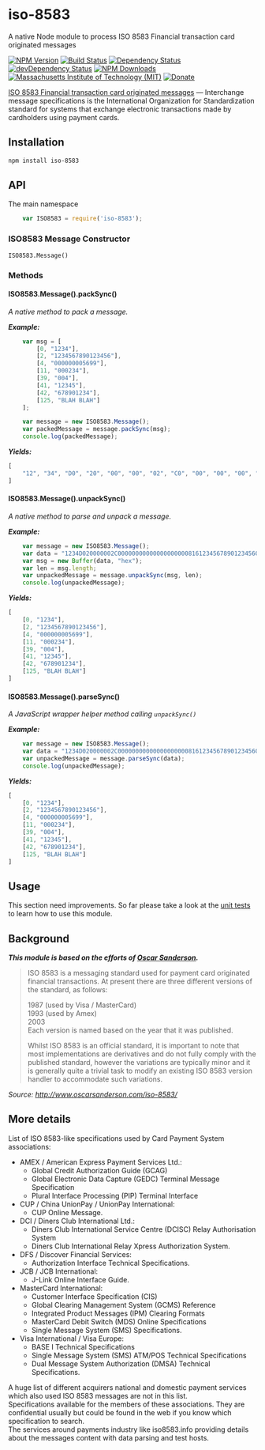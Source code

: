 # iso-8583
A native Node module to process ISO 8583 Financial transaction card originated messages

[![NPM Version](http://img.shields.io/npm/v/iso-8583.svg)](https://www.npmjs.org/package/iso-8583)
[![Build Status](https://travis-ci.org/s-a/iso-8583.svg)](https://travis-ci.org/s-a/iso-8583)
[![Dependency Status](https://david-dm.org/s-a/iso-8583.svg)](https://david-dm.org/s-a/iso-8583)
[![devDependency Status](https://david-dm.org/s-a/iso-8583/dev-status.svg)](https://david-dm.org/s-a/iso-8583#info=devDependencies)
[![NPM Downloads](https://img.shields.io/npm/dm/iso-8583.svg)](https://www.npmjs.org/package/iso-8583)
[![Massachusetts Institute of Technology (MIT)](https://s-a.github.io/license/img/mit.svg)](/LICENSE.md#mit)
[![Donate](http://s-a.github.io/donate/donate.svg)](http://s-a.github.io/donate/)


[ISO 8583 Financial transaction card originated messages](https://en.wikipedia.org/wiki/ISO_8583) — Interchange message specifications is the International Organization for Standardization standard for systems that exchange electronic transactions made by cardholders using payment cards. 


## Installation
```bash
npm install iso-8583
```

## API
The main namespace
```javascript
	var ISO8583 = require('iso-8583');
```

### ISO8583 Message Constructor
```ISO8583.Message()```

### Methods

#### ISO8583.Message().packSync()
_A native method to pack a message._ 

***Example:***
```javascript
	var msg = [
		[0, "1234"],
		[2, "1234567890123456"],
		[4, "000000005699"],
		[11, "000234"],
		[39, "004"],
		[41, "12345"],
		[42, "678901234"],
		[125, "BLAH BLAH"]
	];

	var message = new ISO8583.Message();
	var packedMessage = message.packSync(msg);
	console.log(packedMessage);
```

***Yields:***
```javascript
[
	"12", "34", "D0", "20", "00", "00", "02", "C0", "00", "00", "00", "00", "00", "00", "00", "00", "00", "08", "16", "12", "34", "56", "78", "90", "12", "34", "56", "00", "00", "00", "00", "56", "99", "00", "02", "34", "00", "04", "31", "32", "33", "34", "35", "20", "20", "20", "36", "37", "38", "39", "30", "31", "32", "33", "34", "20", "20", "20", "20", "20", "20", "00", "09", "42", "4C", "41", "48", "20", "42", "4C", "41", "48"
]
```

#### ISO8583.Message().unpackSync()
_A native method to parse and unpack a message._ 

***Example:***
```javascript
	var message = new ISO8583.Message();
	var data = "1234D020000002C000000000000000000008161234567890123456000000005699000234000431323334352020203637383930313233342020202020200009424C414820424C4148";
	var msg = new Buffer(data, "hex");
	var len = msg.length;
  	var unpackedMessage = message.unpackSync(msg, len);
  	console.log(unpackedMessage);
```

***Yields:***
```javascript
[
	[0, "1234"],
	[2, "1234567890123456"],
	[4, "000000005699"],
	[11, "000234"],
	[39, "004"],
	[41, "12345"],
	[42, "678901234"],
	[125, "BLAH BLAH"]
]
```

#### ISO8583.Message().parseSync()
_A JavaScript wrapper helper method calling ```unpackSync()```_ 

***Example:***
```javascript
	var message = new ISO8583.Message();
	var data = "1234D020000002C000000000000000000008161234567890123456000000005699000234000431323334352020203637383930313233342020202020200009424C414820424C4148";
  	var unpackedMessage = message.parseSync(data);
  	console.log(unpackedMessage);
```

***Yields:***
```javascript
[
	[0, "1234"],
	[2, "1234567890123456"],
	[4, "000000005699"],
	[11, "000234"],
	[39, "004"],
	[41, "12345"],
	[42, "678901234"],
	[125, "BLAH BLAH"]
]
```


## Usage
This section need improvements. So far please take a look at the [unit tests](/test) to learn how to use this module.

## Background
***This module is based on the efforts of [Oscar Sanderson](http://www.oscarsanderson.com).***

> ISO 8583 is a messaging standard used for payment card originated financial transactions. At present there are three different versions of the standard, as follows:
> 
> 1987 (used by Visa / MasterCard)  
> 1993 (used by Amex)  
> 2003  
> Each version is named based on the year that it was published.
> 
> Whilst ISO 8583 is an official standard, it is important to note that most implementations are derivatives and do not fully comply with the published standard, however the variations are typically minor and it is generally quite a trivial task to modify an existing ISO 8583 version handler to accommodate such variations.

*Source: http://www.oscarsanderson.com/iso-8583/*

## More details
List of ISO 8583-like specifications used by Card Payment System associations:

- AMEX / American Express Payment Services Ltd.:
  - Global Credit Authorization Guide (GCAG)
  - Global Electronic Data Capture (GEDC) Terminal Message Specification
  - Plural Interface Processing (PIP) Terminal Interface
- CUP / China UnionPay / UnionPay International:
  - CUP Online Message.
- DCI / Diners Club International Ltd.:
  - Diners Club International Service Centre (DCISC) Relay Authorisation System
  - Diners Club International Relay Xpress Authorization System.
- DFS / Discover Financial Services:
  - Authorization Interface Technical Specifications.
- JCB / JCB International:
  - J-Link Online Interface Guide.
- MasterCard International:
  - Customer Interface Specification (CIS)
  - Global Clearing Management System (GCMS) Reference
  - Integrated Product Messages (IPM) Clearing Formats
  - MasterCard Debit Switch (MDS) Online Specifications
  - Single Message System (SMS) Specifications.
- Visa International / Visa Europe:
  - BASE I Technical Specifications
  - Single Message System (SMS) ATM/POS Technical Specifications
  - Dual Message System Authorization (DMSA) Technical Specifications.
  
A huge list of different acquirers national and domestic payment services which also used ISO 8583 messages are not in this list.  
Specifications available for the members of these associations. They are confidential usually but could be found in the web if you know which specification to search.  
The services around payments industry like iso8583.info providing details about the messages content with data parsing and test hosts.
